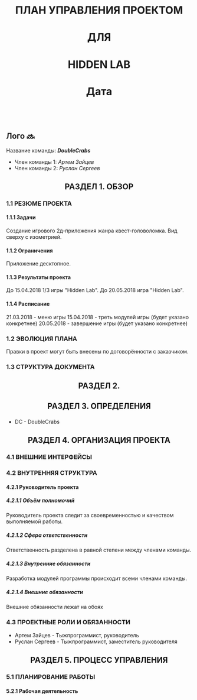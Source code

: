 # <p align="center">ПЛАН УПРАВЛЕНИЯ ПРОЕКТОМ</p>
# <p align="center">ДЛЯ</p>
# <p align="center">HIDDEN LAB</p>
# <p align="center">Дата</p> <br>    
## Лого :soon:     <br>

Название команды: _**DoubleCrabs**_    
* Член команды 1: _Артем Зайцев_    
* Член команды 2: _Руслан Сергеев_   <br>

## **<p align="center">РАЗДЕЛ 1. ОБЗОР</p>**
### 1.1 РЕЗЮМЕ ПРОЕКТА
#### 1.1.1 Задачи
Создание игрового 2д-приложения жанра квест-головоломка. Вид сверху с изометрией.
#### 1.1.2 Ограничения
Приложение десктопное.
#### 1.1.3 Результаты проекта
До 15.04.2018 1/3 игры "Hidden Lab". До 20.05.2018 игра "Hidden Lab".
#### 1.1.4 Расписание
21.03.2018 - меню игры
15.04.2018 - треть модулей игры (будет указано конкретнее)
20.05.2018 - завершение игры (будет указано конкретнее)

### 1.2 ЭВОЛЮЦИЯ ПЛАНА
Правки в проект могут быть внесены по договорённости с заказчиком.

### 1.3 СТРУКТУРА ДОКУМЕНТА

## **<p align="center"> РАЗДЕЛ 2.</p>**

## **<p align="center"> РАЗДЕЛ 3. ОПРЕДЕЛЕНИЯ</p>**
* DC - DoubleCrabs

## **<p align="center"> РАЗДЕЛ 4. ОРГАНИЗАЦИЯ ПРОЕКТА</p>**
### 4.1 ВНЕШНИЕ ИНТЕРФЕЙСЫ

### 4.2 ВНУТРЕННЯЯ СТРУКТУРА
#### 4.2.1 Руководитель проекта
##### 4.2.1.1 Объём полномочий
Руководитель проекта следит за своевременностью и качеством выполняемой работы.
##### 4.2.1.2 Сфера ответственности
Ответственность разделена в равной степени между членами команды.
##### 4.2.1.3 Внутренние обязанности
Разработка модулей программы происходит всеми членами команды.
##### 4.2.1.4 Внешние обязанности
Внешние обязанности лежат на обоях

### 4.3 ПРОЕКТНЫЕ РОЛИ И ОБЯЗАННОСТИ
* Артем Зайцев - Тыжпрограммист, руководитель
* Руслан Сергеев - Тыжпрограммист, заместитель руководителя

## **<p align="center"> РАЗДЕЛ 5. ПРОЦЕСС УПРАВЛЕНИЯ</p>**
### 5.1 ПЛАНИРОВАНИЕ РАБОТЫ
#### 5.2.1 Рабочая деятельность
